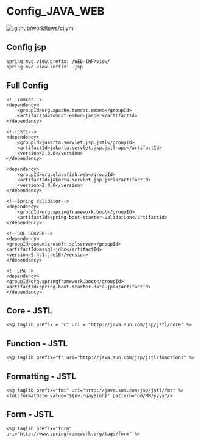 # Config_JAVA_WEB
[![.github/workflows/ci.yml](https://github.com/github/gh-actions-importer/actions/workflows/ci.yml/badge.svg)](https://github.com/github/gh-actions-importer/actions/workflows/ci.yml)

## Config jsp 
```
spring.mvc.view.prefix: /WEB-INF/view/
spring.mvc.view.suffix: .jsp
```
## Full Config

```
<!--Tomcat-->
<dependency>
    <groupId>org.apache.tomcat.embed</groupId>
    <artifactId>tomcat-embed-jasper</artifactId>
</dependency>

<!--JSTL-->
<dependency>
    <groupId>jakarta.servlet.jsp.jstl</groupId>
    <artifactId>jakarta.servlet.jsp.jstl-api</artifactId>
    <version>2.0.0</version>
</dependency>

<dependency>
    <groupId>org.glassfish.web</groupId>
    <artifactId>jakarta.servlet.jsp.jstl</artifactId>
    <version>2.0.0</version>
</dependency>

<!--Spring Validator-->
<dependency>
    <groupId>org.springframework.boot</groupId>
    <artifactId>spring-boot-starter-validation</artifactId>
</dependency>

<!--SQL SERVER-->
<dependency>
<groupId>com.microsoft.sqlserver</groupId>
<artifactId>mssql-jdbc</artifactId>
<version>9.4.1.jre16</version>
</dependency>

<!--JPA-->
<dependency>
<groupId>org.springframework.boot</groupId>
<artifactId>spring-boot-starter-data-jpa</artifactId>
</dependency>
```
## Core - JSTL
```
<%@ taglib prefix = "c" uri = "http://java.sun.com/jsp/jstl/core" %>
```
## Function - JSTL
```
<%@ taglib prefix="f" uri="http://java.sun.com/jsp/jstl/functions" %>
```
## Formatting - JSTL
```
<%@ taglib prefix="fmt" uri="http://java.sun.com/jsp/jstl/fmt" %>
<fmt:formatDate value="${nv.ngaySinh}" pattern="dd/MM/yyyy"/>
```
## Form - JSTL 
``` 
<%@ taglib prefix="form" uri="http://www.springframework.org/tags/form" %>
```
